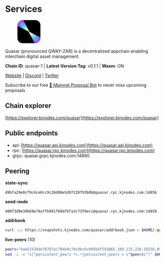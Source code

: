 # Services

<figure><img src="https://raw.githubusercontent.com/kj89/cosmos-images/main/logos/quasar.png" alt=""><figcaption></figcaption></figure>

Quasar (pronounced QWAY-ZAR) is a decentralized  appchain enabling interchain digital asset management.

**Chain ID**: quasar-1 | **Latest Version Tag**: v0.1.1 | **Wasm**: ON

[Website](https://www.quasar.fi) | [Discord](https://discord.gg/quasarfi) | [Twitter](https://twitter.com/QuasarFi)



Subscribe to our free [🤖 Mainnet Proposal Bot](https://t.me/kjnodes_proposal_bot) to never miss upcoming proposals


## Chain explorer
[https://explorer.kjnodes.com/quasar](https://explorer.kjnodes.com/quasar)

## Public endpoints

* api: [https://quasar.api.kjnodes.com](https://quasar.api.kjnodes.com)
* rpc: [https://quasar.rpc.kjnodes.com](https://quasar.rpc.kjnodes.com)
* grpc: quasar.grpc.kjnodes.com:14890

## Peering

**state-sync**

```text
d9bfa29e0cf9c4ce0cc9c26d98e5d97228f93b0b@quasar.rpc.kjnodes.com:14856
```

**seed-node**

```text
400f3d9e30b69e78a7fb891f60d76fa3c73f0ecc@quasar.rpc.kjnodes.com:14859
```

**addrbook**
```bash
curl -Ls https://snapshots.kjnodes.com/quasar/addrbook.json > $HOME/.quasarnode/config/addrbook.json
```

**live-peers** (10)
```bash
peers="bae51539de7b7b7ac784b4c7dc0bc6c005b4f593@65.109.115.226:18256,89757803f40da51678451735445ad40d5b15e059@169.155.169.149:26656,a40e1d5f63fad9e14edb9c95458b27f3c1de858c@116.203.236.246:26618,a286b35c9e9626cc7b780120ebe4afa883c059ce@144.76.40.53:18256,97e4468ac589eac505a800411c635b14511a61bb@134.65.195.240:26656,471518432477e31ea348af246c0b54095d41352c@134.65.195.144:26656,c124ce0b508e8b9ed1c5b6957f362225659b5343@134.65.193.11:26656,fd0bd2366d5941580042cfc6444b9aea12363764@5.78.95.218:26656,d7ea38275af96271fd66194dad3951ef38b8ba7c@193.70.33.64:18256,d9bfa29e0cf9c4ce0cc9c26d98e5d97228f93b0b@65.109.88.38:14856"
sed -i -e "s|^persistent_peers *=.*|persistent_peers = \"$peers\"|" $HOME/.quasarnode/config/config.toml
```
